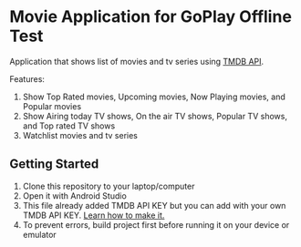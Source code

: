 # Movie Application for GoPlay Offline Test

Application that shows list of movies and tv series using [TMDB API](https://developers.themoviedb.org/3).

Features:
1. Show Top Rated movies, Upcoming movies, Now Playing movies, and Popular movies
2. Show Airing today TV shows, On the air TV shows, Popular TV shows, and Top rated TV shows
4. Watchlist movies and tv series

## Getting Started
1. Clone this repository to your laptop/computer
2. Open it with Android Studio
4. This file already added TMDB API KEY but you can add with your own TMDB API KEY. [Learn how to make it.](https://developers.themoviedb.org/3/getting-started/introduction)
5. To prevent errors, build project first before running it on your device or emulator